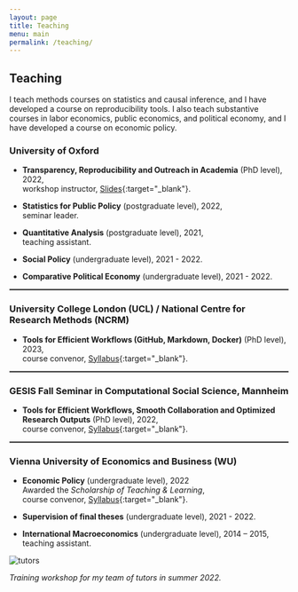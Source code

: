 ```yaml
---
layout: page
title: Teaching
menu: main
permalink: /teaching/
---
```


## Teaching

I teach methods courses on statistics and causal inference, and I have developed a course on reproducibility tools. I also teach substantive courses in labor economics, public economics, and political economy, and I have developed a course on economic policy. 

### University of Oxford
<p> </p>

- **Transparency, Reproducibility and Outreach in Academia** (PhD level), 2022, \
workshop instructor, [Slides](../assets/transparency-outreach-slides.html#1){:target="_blank"}.

- **Statistics for Public Policy** (postgraduate level), 2022, \
seminar leader.

- **Quantitative Analysis** (postgraduate level), 2021, \
teaching assistant.

- **Social Policy** (undergraduate level), 2021 - 2022.

- **Comparative Political Economy** (undergraduate level), 2021 - 2022.

<hr style="border:.25px solid grey">

### University College London (UCL) / National Centre for Research Methods (NCRM)
<p> </p>

- **Tools for Efficient Workflows (GitHub, Markdown, Docker)** (PhD level), 2023, \
course convenor, [Syllabus](https://www.ncrm.ac.uk/training/show.php?article=13069){:target="_blank"}.

<hr style="border:.25px solid grey">

### GESIS Fall Seminar in Computational Social Science, Mannheim
<p> </p>

- **Tools for Efficient Workflows, Smooth Collaboration and Optimized Research Outputs** (PhD level), 2022, \
course convenor, [Syllabus](https://www.gesis.org/fileadmin/upload/GESIS_Training/Syllabi_Methodenseminar/Fall_Seminar_2022/Fall_Seminar_2022_Week_1_Schulte-CloosLehner.pdf){:target="_blank"}.

<hr style="border:.25px solid grey">

### Vienna University of Economics and Business (WU)
<p> </p>

- **Economic Policy** (undergraduate level), 2022 \
Awarded the *Scholarship of Teaching & Learning*, \
course convenor, [Syllabus](../assets/Syllabus_5970_WiPol.pdf){:target="_blank"}.

- **Supervision of final theses** (undergraduate level), 2021 - 2022.

- **International Macroeconomics** (undergraduate level), 2014 – 2015, \
teaching assistant.
<p> </p>

![tutors](../assets/tutors.jpg)

*Training workshop for my team of tutors in summer 2022.*